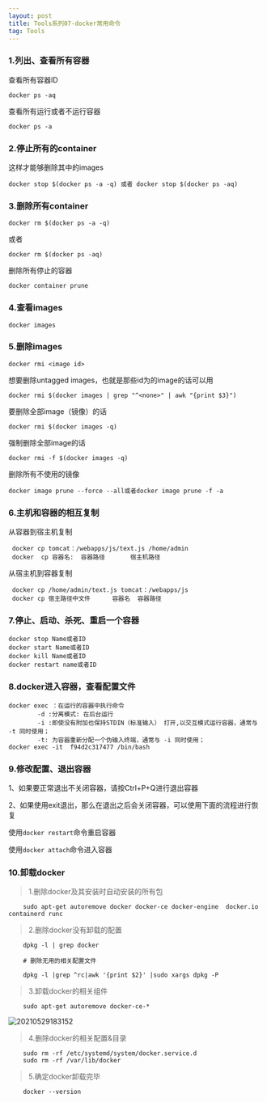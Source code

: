 ```yaml
---
layout: post
title: Tools系列07-docker常用命令
tag: Tools
---
```


### 1.列出、查看所有容器

查看所有容器ID

```
docker ps -aq
```

查看所有运行或者不运行容器

```
docker ps -a
```

### 2.停止所有的container

这样才能够删除其中的images

```
docker stop $(docker ps -a -q) 或者 docker stop $(docker ps -aq) 
```

### 3.删除所有container

```
docker rm $(docker ps -a -q) 
```

或者

```
docker rm $(docker ps -aq) 
```
删除所有停止的容器
```
docker container prune
```

### 4.查看images

```
docker images
```

### 5.删除images

```
docker rmi <image id>
```

想要删除untagged images，也就是那些id为的image的话可以用
```
docker rmi $(docker images | grep "^<none>" | awk "{print $3}")
```
要删除全部image（镜像）的话
```
docker rmi $(docker images -q)
```
强制删除全部image的话
```
docker rmi -f $(docker images -q)
```

删除所有不使用的镜像
```
docker image prune --force --all或者docker image prune -f -a
```

### 6.主机和容器的相互复制

从容器到宿主机复制
```
 docker cp tomcat：/webapps/js/text.js /home/admin
 docker  cp 容器名:  容器路径       宿主机路径         
```
从宿主机到容器复制
```
 docker cp /home/admin/text.js tomcat：/webapps/js
 docker cp 宿主路径中文件      容器名  容器路径   
```

### 7.停止、启动、杀死、重启一个容器

```
docker stop Name或者ID  
docker start Name或者ID  
docker kill Name或者ID  
docker restart name或者ID
```
### 8.docker进入容器，查看配置文件

```
docker exec ：在运行的容器中执行命令
        -d :分离模式: 在后台运行
        -i :即使没有附加也保持STDIN（标准输入） 打开,以交互模式运行容器，通常与 -t 同时使用；
        -t: 为容器重新分配一个伪输入终端，通常与 -i 同时使用；
docker exec -it  f94d2c317477 /bin/bash
```

### 9.修改配置、退出容器

1、如果要正常退出不关闭容器，请按Ctrl+P+Q进行退出容器

2、如果使用exit退出，那么在退出之后会关闭容器，可以使用下面的流程进行恢复

使用`docker restart`命令重启容器

使用`docker attach`命令进入容器

### 10.卸载docker

> 1.删除docker及其安装时自动安装的所有包

        sudo apt-get autoremove docker docker-ce docker-engine  docker.io  containerd runc

> 2.删除docker没有卸载的配置

        dpkg -l | grep docker

        # 删除无用的相关配置文件

        dpkg -l |grep ^rc|awk '{print $2}' |sudo xargs dpkg -P

> 3.卸载docker的相关组件
> 
        sudo apt-get autoremove docker-ce-*

![20210529183152](https://cdn.jsdelivr.net/gh/luckykang/picture_bed/blogs_images/20210529183152.png)

> 4.删除docker的相关配置&目录

        sudo rm -rf /etc/systemd/system/docker.service.d
        sudo rm -rf /var/lib/docker

> 5.确定docker卸载完毕

        docker --version
